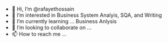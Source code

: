 - 👋 Hi, I’m @rafayethossain
- 👀 I’m interested in Business System Analyis, SQA, and Writing  
- 🌱 I’m currently learning ... Business Anlysis
- 💞️ I’m looking to collaborate on ...
- 📫 How to reach me ...

<!---
rafayethossain/rafayethossain is a ✨ special ✨ repository because its `README.md` (this file) appears on your GitHub profile.
You can click the Preview link to take a look at your changes.
--->
